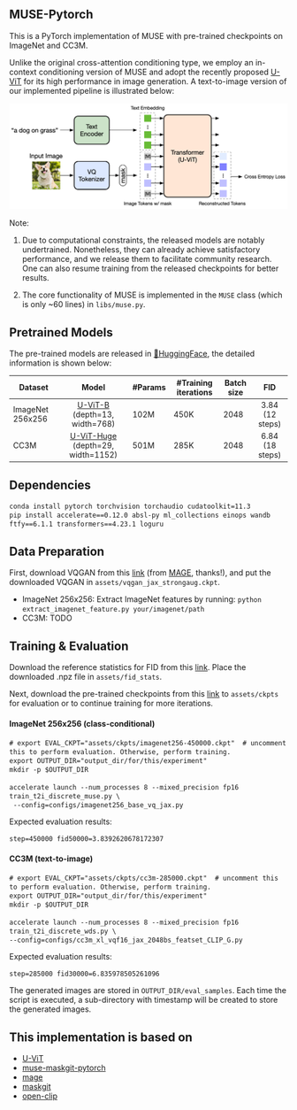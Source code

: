 ## MUSE-Pytorch

This is a PyTorch implementation of MUSE with pre-trained checkpoints on ImageNet and CC3M.

Unlike the original cross-attention conditioning type, we employ an in-context conditioning version of MUSE and adopt the recently proposed [U-ViT](https://github.com/baofff/U-ViT) for its high performance in image generation. A text-to-image version of our implemented pipeline is illustrated below:

![image-20230505101233172](assets/pipeline.png)

Note:

1. Due to computational constraints, the released models are notably undertrained. Nonetheless, they can already achieve satisfactory performance, and we release them to facilitate community research. One can also resume training from the released checkpoints for better results.

2. The core functionality of MUSE is implemented in the `MUSE` class (which is only ~60 lines) in `libs/muse.py`.

## Pretrained Models
The pre-trained models are released in [🤗HuggingFace](https://huggingface.co/nzl-thu/MUSE/tree/main/assets/ckpts), the detailed information is shown below:

| Dataset          |                            Model                             | #Params | #Training iterations | Batch size |       FID       |
| ---------------- | :----------------------------------------------------------: | ------- | -------------------- | ---------- | :-------------: |
| ImageNet 256x256 | [U-ViT-B](https://huggingface.co/nzl-thu/MUSE/tree/main/assets/ckpts/imagenet256-450000.ckpt) (depth=13, width=768) | 102M    | 450K                 | 2048       | 3.84 (12 steps) |
| CC3M             | [U-ViT-Huge](https://huggingface.co/nzl-thu/MUSE/tree/main/assets/ckpts/cc3m-285000.ckpt) (depth=29, width=1152) | 501M    | 285K                 | 2048       | 6.84 (18 steps) |

## Dependencies

```
conda install pytorch torchvision torchaudio cudatoolkit=11.3
pip install accelerate==0.12.0 absl-py ml_collections einops wandb ftfy==6.1.1 transformers==4.23.1 loguru
```

## Data Preparation
First, download VQGAN from this [link](https://drive.google.com/file/d/13S_unB87n6KKuuMdyMnyExW0G1kplTbP/view) (from [MAGE](https://github.com/LTH14/mage), thanks!), and put the downloaded VQGAN in `assets/vqgan_jax_strongaug.ckpt`.

* ImageNet 256x256: Extract ImageNet features by running: `python extract_imagenet_feature.py your/imagenet/path`
* CC3M: TODO

## Training & Evaluation

 Download the reference statistics for FID from this [link](https://huggingface.co/nzl-thu/MUSE/tree/main/assets/fid_stats).
Place the downloaded .npz file in `assets/fid_stats`.

Next, download the pre-trained checkpoints from this [link](https://huggingface.co/nzl-thu/MUSE/tree/main/assets/ckpts) to `assets/ckpts` for evaluation or to continue training for more iterations.

#### ImageNet 256x256 (class-conditional)

```shell
# export EVAL_CKPT="assets/ckpts/imagenet256-450000.ckpt"  # uncomment this to perform evaluation. Otherwise, perform training.
export OUTPUT_DIR="output_dir/for/this/experiment"
mkdir -p $OUTPUT_DIR

accelerate launch --num_processes 8 --mixed_precision fp16 train_t2i_discrete_muse.py \
 --config=configs/imagenet256_base_vq_jax.py
```

Expected evaluation results:

```shell
step=450000 fid50000=3.8392620678172307
```

#### CC3M (text-to-image)

```shell
# export EVAL_CKPT="assets/ckpts/cc3m-285000.ckpt"  # uncomment this to perform evaluation. Otherwise, perform training.
export OUTPUT_DIR="output_dir/for/this/experiment"
mkdir -p $OUTPUT_DIR

accelerate launch --num_processes 8 --mixed_precision fp16 train_t2i_discrete_wds.py \
--config=configs/cc3m_xl_vqf16_jax_2048bs_featset_CLIP_G.py
```

Expected evaluation results:

```shell
step=285000 fid30000=6.835978505261096
```

The generated images are stored in `OUTPUT_DIR/eval_samples`. Each time the script is executed, a sub-directory with timestamp will be created to store the generated images.


## This implementation is based on

* [U-ViT](https://github.com/baofff/U-ViT)
* [muse-maskgit-pytorch](https://github.com/lucidrains/muse-maskgit-pytorch)
* [mage](https://github.com/LTH14/mage)
* [maskgit](https://github.com/google-research/maskgit)
* [open-clip](https://github.com/mlfoundations/open_clip)

